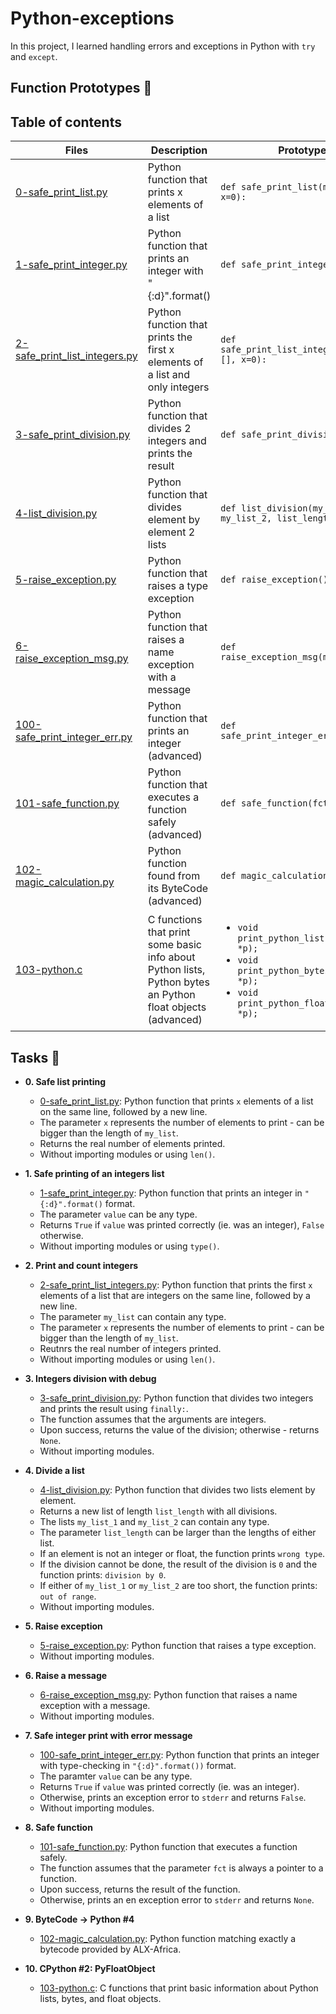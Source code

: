 # Python-exceptions

In this project, I learned handling errors and exceptions in Python with `try` and `except`.


## Function Prototypes :floppy_disk:

## Table of contents
Files | Description | Prototypes
----- | ----------- | ----------
[0-safe_print_list.py](./0-safe_print_list.py) | Python function that prints x elements of a list |  `def safe_print_list(my_list=[], x=0):`
[1-safe_print_integer.py](./1-safe_print_integer.py) | Python function that prints an integer with "{:d}".format() |  `def safe_print_integer(value):`
[2-safe_print_list_integers.py](./2-safe_print_list_integers.py) | Python function that prints the first x elements of a list and only integers |  `def safe_print_list_integers(my_list=[], x=0):`
[3-safe_print_division.py](./3-safe_print_division.py) | Python function that divides 2 integers and prints the result |  `def safe_print_division(a, b):`
[4-list_division.py](./4-list_division.py) | Python function that divides element by element 2 lists |  `def list_division(my_list_1, my_list_2, list_length):` 
[5-raise_exception.py](./5-raise_exception.py) | Python function that raises a type exception |  `def raise_exception():`
[6-raise_exception_msg.py](./6-raise_exception_msg.py) | Python function that raises a name exception with a message |  `def raise_exception_msg(message=""):`
[100-safe_print_integer_err.py](./100-safe_print_integer_err.py) | Python function that prints an integer (advanced) |  `def safe_print_integer_err(value):`
[101-safe_function.py](./101-safe_function.py) | Python function that executes a function safely (advanced) |  `def safe_function(fct, *args):`
[102-magic_calculation.py](./102-magic_calculation.py) | Python function found from its ByteCode (advanced) | `def magic_calculation(a, b);`
[103-python.c](./103-python.c) | C functions that print some basic info about Python lists, Python bytes an Python float objects (advanced) |  <ul><li>`void print_python_list(PyObject *p);`</li><li>`void print_python_bytes(PyObject *p);`</li><li>`void print_python_float(PyObject *p);`</li></ul>


## Tasks :page_with_curl:

* **0. Safe list printing**
  * [0-safe_print_list.py](./0-safe_print_list.py): Python function that prints `x` elements of a list on the same line, followed by a new line.
  * The parameter `x` represents the number of elements to print - can be
  bigger than the length of `my_list`.
  * Returns the real number of elements printed.
  * Without importing modules or using `len()`.

* **1. Safe printing of an integers list**
  * [1-safe_print_integer.py](./1-safe_print_integer.py): Python function that prints an integer in `"{:d}".format()` format.
  * The parameter `value` can be any type.
  * Returns `True` if `value` was printed correctly (ie. was an integer), `False` otherwise.
  * Without importing modules or using `type()`.

* **2. Print and count integers**
  * [2-safe_print_list_integers.py](./2-safe_print_list_integers.py): Python function that prints the first `x` elements of a list that are integers on the same line, followed by a new line.
  * The parameter `my_list` can contain any type.
  * The parameter `x` represents the number of elements to print - can be bigger than the length of `my_list`.
  * Reutnrs the real number of integers printed.
  * Without importing modules or using `len()`.

* **3. Integers division with debug**
  * [3-safe_print_division.py](./3-safe_print_division.py): Python function that divides two integers and prints the result using `finally:`.
  * The function assumes that the arguments are integers.
  * Upon success, returns the value of the division; otherwise - returns `None`.
  * Without importing modules.

* **4. Divide a list**
  * [4-list_division.py](./4-list_division.py): Python function that divides two lists element by element.
  * Returns a new list of length `list_length` with all divisions.
  * The lists `my_list_1` and `my_list_2` can contain any type.
  * The parameter `list_length` can be larger than the lengths of either list.
  * If an element is not an integer or float, the function prints `wrong type`.
  * If the division cannot be done, the result of the division is `0` and the function prints: `division by 0`.
  * If either of `my_list_1` or `my_list_2` are too short, the function prints: `out of range`.
  * Without importing modules.

* **5. Raise exception**
  * [5-raise_exception.py](./5-raise_exception.py): Python function that raises a type exception.
  * Without importing modules.

* **6. Raise a message**
  * [6-raise_exception_msg.py](./6-raise_exception_msg.py): Python function that raises a name exception with a message.
  * Without importing modules.

* **7. Safe integer print with error message**
  * [100-safe_print_integer_err.py](./100-safe_print_integer_err.py): Python function that prints an integer with type-checking in `"{:d}".format())` format.
  * The paramter `value` can be any type.
  * Returns `True` if `value` was printed correctly (ie. was an integer).
  * Otherwise, prints an exception error to `stderr` and returns `False`.
  * Without importing modules.

* **8. Safe function**
  * [101-safe_function.py](./101-safe_function.py): Python function that executes a function safely.
  * The function assumes that the parameter `fct` is always a pointer to a function.
  * Upon success, returns the result of the function.
  * Otherwise, prints an en exception error to `stderr` and returns `None`.

* **9. ByteCode -> Python #4**
  * [102-magic_calculation.py](./102-magic_calculation.py): Python function matching exactly a bytecode provided by ALX-Africa.

* **10. CPython #2: PyFloatObject**
  * [103-python.c](./103-python.c): C functions that print basic information  about Python lists, bytes, and float objects.